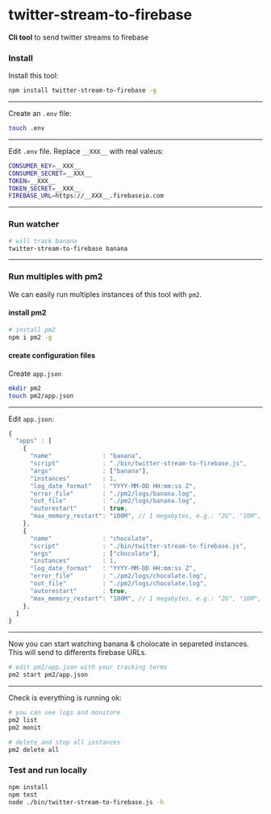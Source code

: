 # twitter-stream-to-firebase

**Cli tool** to send twitter streams to firebase

### Install

Install this tool:

```sh
npm install twitter-stream-to-firebase -g
```


----------

Create an `.env` file:

```sh
touch .env
```


----------

Edit `.env` file. Replace `__XXX__` with real valeus:

```sh
CONSUMER_KEY=__XXX__
CONSUMER_SECRET=__XXX__
TOKEN=__XXX__
TOKEN_SECRET=__XXX__
FIREBASE_URL=https://__XXX__.firebaseio.com
```


----------

### Run watcher

```sh
# will track banana
twitter-stream-to-firebase banana
```

-----------

### Run multiples with pm2

We can easily run multiples instances of this tool with `pm2`.

#### install pm2

```sh
# install pm2
npm i pm2 -g
```

#### create configuration files

Create `app.json`

```sh
mkdir pm2
touch pm2/app.json
```


-------------

Edit `app.json`:

```js
{
  "apps" : [
    {
      "name"              : "banana",
      "script"            : "./bin/twitter-stream-to-firebase.js",
      "args"              : ["banana"],
      "instances"         : 1,
      "log_date_format"   : "YYYY-MM-DD HH:mm:ss Z",
      "error_file"        : "./pm2/logs/banana.log",
      "out_file"          : "./pm2/logs/banana.log",
      "autorestart"       : true,
      "max_memory_restart": "100M", // 1 megabytes, e.g.: "2G", "10M", "100K", 1024 the default unit is byte.
    },
    {
      "name"              : "chocolate",
      "script"            : "./bin/twitter-stream-to-firebase.js",
      "args"              : ["chocolate"],
      "instances"         : 1,
      "log_date_format"   : "YYYY-MM-DD HH:mm:ss Z",
      "error_file"        : "./pm2/logs/chocolate.log",
      "out_file"          : "./pm2/logs/chocolate.log",
      "autorestart"       : true,
      "max_memory_restart": "100M", // 1 megabytes, e.g.: "2G", "10M", "100K", 1024 the default unit is byte.
    },
  ]
}
```


-------------

Now you can start watching banana & cholocate in separeted instances.
This will send to differents firebase URLs.

```sh
# edit pm2/app.json with your tracking terms
pm2 start pm2/app.json
```


-------------

Check is everything is running ok:

```sh
# you can see logs and monitore
pm2 list
pm2 monit

# delete and stop all instances
pm2 delete all
```

### Test and run locally

```sh
npm install
npm test
node ./bin/twitter-stream-to-firebase.js -h
```

